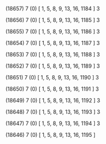 (18657) 7 (0) [ 1, 5, 8, 9, 13, 16, 1184 ] 3 


(18656) 7 (0) [ 1, 5, 8, 9, 13, 16, 1185 ] 3 


(18655) 7 (0) [ 1, 5, 8, 9, 13, 16, 1186 ] 3 


(18654) 7 (0) [ 1, 5, 8, 9, 13, 16, 1187 ] 3 


(18653) 7 (0) [ 1, 5, 8, 9, 13, 16, 1188 ] 3 


(18652) 7 (0) [ 1, 5, 8, 9, 13, 16, 1189 ] 3 


(18651) 7 (0) [ 1, 5, 8, 9, 13, 16, 1190 ] 3 


(18650) 7 (0) [ 1, 5, 8, 9, 13, 16, 1191 ] 3 


(18649) 7 (0) [ 1, 5, 8, 9, 13, 16, 1192 ] 3 


(18648) 7 (0) [ 1, 5, 8, 9, 13, 16, 1193 ] 3 


(18647) 7 (0) [ 1, 5, 8, 9, 13, 16, 1194 ] 3 


(18646) 7 (0) [ 1, 5, 8, 9, 13, 16, 1195 ]  

